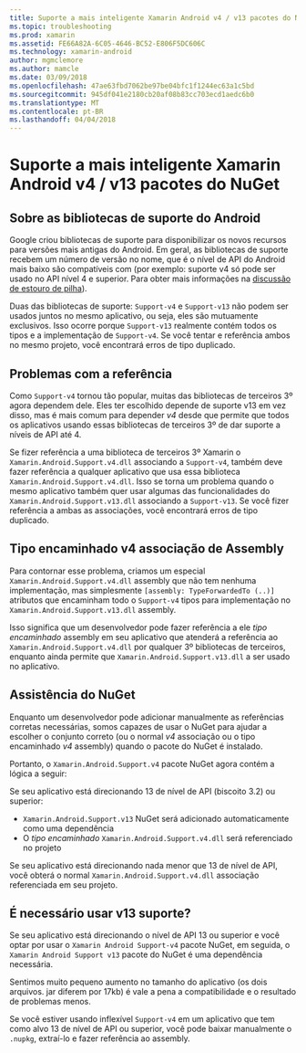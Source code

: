 ```yaml
---
title: Suporte a mais inteligente Xamarin Android v4 / v13 pacotes do NuGet
ms.topic: troubleshooting
ms.prod: xamarin
ms.assetid: FE66A82A-6C05-4646-BC52-E806F5DC606C
ms.technology: xamarin-android
author: mgmclemore
ms.author: mamcle
ms.date: 03/09/2018
ms.openlocfilehash: 47ae63fbd7062be97be04bfc1f1244ec63a1c5bd
ms.sourcegitcommit: 945df041e2180cb20af08b83cc703ecd1aedc6b0
ms.translationtype: MT
ms.contentlocale: pt-BR
ms.lasthandoff: 04/04/2018
---
```

# <a name="smarter-xamarin-android-support-v4--v13-nuget-packages"></a>Suporte a mais inteligente Xamarin Android v4 / v13 pacotes do NuGet

## <a name="about-the-android-support-libraries"></a>Sobre as bibliotecas de suporte do Android

Google criou bibliotecas de suporte para disponibilizar os novos recursos para versões mais antigas do Android. Em geral, as bibliotecas de suporte recebem um número de versão no nome, que é o nível de API do Android mais baixo são compatíveis com (por exemplo: suporte v4 só pode ser usado no API nível 4 e superior. Para obter mais informações na [discussão de estouro de pilha](http://stackoverflow.com/questions/9926403/android-support-package-compatibility-library-use-v4-or-v13)). 

Duas das bibliotecas de suporte: `Support-v4` e `Support-v13` não podem ser usados juntos no mesmo aplicativo, ou seja, eles são mutuamente exclusivos. Isso ocorre porque `Support-v13` realmente contém todos os tipos e a implementação de `Support-v4`. Se você tentar e referência ambos no mesmo projeto, você encontrará erros de tipo duplicado.

## <a name="problems-with-referencing"></a>Problemas com a referência

Como `Support-v4` tornou tão popular, muitas das bibliotecas de terceiros 3º agora dependem dele. Eles ter escolhido depende de suporte v13 em vez disso, mas é mais comum para depender _v4_ desde que permite que todos os aplicativos usando essas bibliotecas de terceiros 3º de dar suporte a níveis de API até 4.

Se fizer referência a uma biblioteca de terceiros 3º Xamarin o `Xamarin.Android.Support.v4.dll` associando a `Support-v4`, também deve fazer referência a qualquer aplicativo que usa essa biblioteca `Xamarin.Android.Support.v4.dll`. Isso se torna um problema quando o mesmo aplicativo também quer usar algumas das funcionalidades do `Xamarin.Android.Support.v13.dll` associando a `Support-v13`. Se você fizer referência a ambas as associações, você encontrará erros de tipo duplicado.

## <a name="type-forwarded-v4-binding-assembly"></a>Tipo encaminhado v4 associação de Assembly

Para contornar esse problema, criamos um especial `Xamarin.Android.Support.v4.dll` assembly que não tem nenhuma implementação, mas simplesmente `[assembly: TypeForwardedTo (..)]` atributos que encaminham todo o `Support-v4` tipos para implementação no `Xamarin.Android.Support.v13.dll` assembly.

Isso significa que um desenvolvedor pode fazer referência a ele _tipo encaminhado_ assembly em seu aplicativo que atenderá a referência ao `Xamarin.Android.Support.v4.dll` por qualquer 3º bibliotecas de terceiros, enquanto ainda permite que `Xamarin.Android.Support.v13.dll` a ser usado no aplicativo.

## <a name="nuget-assistance"></a>Assistência do NuGet

Enquanto um desenvolvedor pode adicionar manualmente as referências corretas necessárias, somos capazes de usar o NuGet para ajudar a escolher o conjunto correto (ou o normal _v4_ associação ou o tipo encaminhado _v4_ assembly) quando o pacote do NuGet é instalado.

Portanto, o `Xamarin.Android.Support.v4` pacote NuGet agora contém a lógica a seguir:

Se seu aplicativo está direcionando 13 de nível de API (biscoito 3.2) ou superior:

*   `Xamarin.Android.Support.v13` NuGet será adicionado automaticamente como uma dependência
*   O _tipo encaminhado_ `Xamarin.Android.Support.v4.dll` será referenciado no projeto

Se seu aplicativo está direcionando nada menor que 13 de nível de API, você obterá o normal `Xamarin.Android.Support.v4.dll` associação referenciada em seu projeto.

## <a name="do-i-have-to-use-support-v13"></a>É necessário usar v13 suporte?

Se seu aplicativo está direcionando o nível de API 13 ou superior e você optar por usar o `Xamarin Android Support-v4` pacote NuGet, em seguida, o `Xamarin Android Support v13` pacote do NuGet é uma dependência necessária.

Sentimos muito pequeno aumento no tamanho do aplicativo (os dois arquivos. jar diferem por 17kb) é vale a pena a compatibilidade e o resultado de problemas menos.

Se você estiver usando inflexível `Support-v4` em um aplicativo que tem como alvo 13 de nível de API ou superior, você pode baixar manualmente o `.nupkg`, extraí-lo e fazer referência ao assembly.
